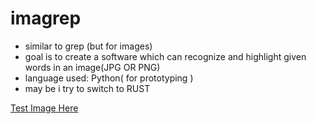 # imagrep
- similar to grep (but for images) 
- goal is to create a software which can recognize and highlight given words in an image(JPG OR PNG)
- language used: Python( for prototyping )
- may be i try to switch to RUST

[Test Image Here](https://i2.wp.com/syncedreview.com/wp-content/uploads/2020/04/image-82.png)

